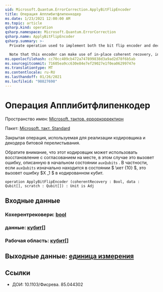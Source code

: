 ```yaml
---
uid: Microsoft.Quantum.ErrorCorrection.ApplyBitFlipEncoder
title: Операция Апплибитфлипенкодер
ms.date: 1/23/2021 12:00:00 AM
ms.topic: article
qsharp.kind: operation
qsharp.namespace: Microsoft.Quantum.ErrorCorrection
qsharp.name: ApplyBitFlipEncoder
qsharp.summary: >-
  Private operation used to implement both the bit flip encoder and decoder.

  Note that this encoder can make use of in-place coherent recovery, in which case it will "cause" the error described by the initial state of `auxQubits`. In particular, if `auxQubits` are initially in the state $\ket{10}$, this will cause an $X_1$ error on the encoded qubit.
ms.openlocfilehash: cc70cc409cb472a747899838d3a9ad2d78f6b5ab
ms.sourcegitcommit: 71605ea9cc630e84e7ef29027e1f0ea06299747e
ms.translationtype: MT
ms.contentlocale: ru-RU
ms.lasthandoff: 01/26/2021
ms.locfileid: "98827698"
---
```

# <a name="applybitflipencoder-operation"></a>Операция Апплибитфлипенкодер

Пространство имен: [Microsoft. тактов. ерроркорректион](xref:Microsoft.Quantum.ErrorCorrection)

Пакет: [Microsoft. такт. Standard](https://nuget.org/packages/Microsoft.Quantum.Standard)


Закрытая операция, используемая для реализации кодировщика и декодера битовой перелистывания.

Обратите внимание, что этот кодировщик может использовать восстановление с согласованием на месте, в этом случае это вызовет ошибку, описанную в начальном состоянии `auxQubits` .
В частности, если `auxQubits` изначально находится в состоянии $ \кет {10} $, это вызовет ошибку $X _1 $ в кодированном кубит.

```qsharp
operation ApplyBitFlipEncoder (coherentRecovery : Bool, data : Qubit[], scratch : Qubit[]) : Unit is Adj
```


## <a name="input"></a>Входные данные

### <a name="coherentrecovery--bool"></a>Кохерентрековери: [bool](xref:microsoft.quantum.lang-ref.bool)




### <a name="data--qubit"></a>данные: [кубит](xref:microsoft.quantum.lang-ref.qubit)[]




### <a name="scratch--qubit"></a>Рабочая область: [кубит](xref:microsoft.quantum.lang-ref.qubit)[]





## <a name="output--unit"></a>Выходные данные: [единица измерения](xref:microsoft.quantum.lang-ref.unit)



## <a name="references"></a>Ссылки

- ДОИ: 10.1103/Фисрева. 85.044302